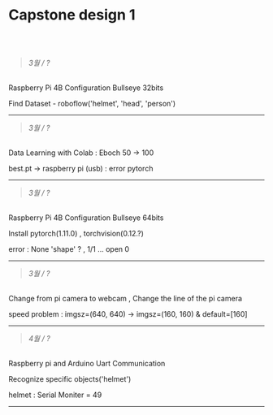 # Capstone design 1
</br>
</br>

>_3월 / ?_
</br>
Raspberry Pi 4B Configuration Bullseye 32bits

Find Dataset - roboflow('helmet', 'head', 'person')


***


>_3월 / ?_
</br>
Data Learning with Colab : Eboch 50 -> 100

best.pt -> raspberry pi (usb) : error pytorch


***


>_3월 / ?_
</br>
Raspberry Pi 4B Configuration Bullseye 64bits

Install pytorch(1.11.0) , torchvision(0.12.?)

error : None 'shape' ? , 1/1 ... open 0 


***


>_3월 / ?_ 
</br>
Change from pi camera to webcam ,  Change the line of the pi camera

speed problem : imgsz=(640, 640) -> imgsz=(160, 160) & default=[160]

***


>_4월 / ?_
</br>
Raspberry pi and Arduino Uart Communication

Recognize specific objects('helmet')

helmet : Serial Moniter = 49


***

